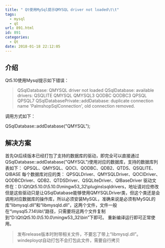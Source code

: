 ```yaml
---
title: " Qt使用MySql提示QMYSQL driver not loaded\t\t"
tags:
  - mysql
  - qt
url: 891.html
id: 891
categories:
  - Qt
date: 2018-01-18 22:12:05
---
```


介绍
--

Qt5.10使用Mysql提示如下错误：

> QSqlDatabase: QMYSQL driver not loaded QSqlDatabase: available drivers: QSQLITE QMYSQL QMYSQL3 QODBC QODBC3 QPSQL QPSQL7 QSqlDatabasePrivate::addDatabase: duplicate connection name 'PalmshopSqlConnection', old connection removed.

调用方式如下：

QSqlDatabase::addDatabase("QMYSQL");

解决方案
----

首先Qt后续版本已经打包了支持的数据库的驱动，即完全可以直接通过QSqlDatabase::addDatabase("QMYSQL")使用对应的数据库，支持的数据库列表如下： QPSQL、QMYSQL、QOCI、QODBC、QDB2、QTDS、QSQLITE、QIBASE 每个数据库对应的类： QPSQLDriver、QMYSQLDriver、QOCIDriver、QODBCDriver、QDB2、QTDSDriver、QSQLiteDriver、QIBaseDriver 驱动文件在：D:\\Qt\\Qt5.10.0\\5.10.0\\mingw53\_32\\plugins\\sqldrivers，地址请对应修改 但是这些驱动只是让QSqlDatabase能够使用QMYSQLDriver类，但这个类还是会调用对应数据库的操作库，所以必须安装MySQL，准确来说是必须有MySQL的库“libmysql.dll”和“libmysqld.dll”，这两个文件，文件一般在“\\mysql5.7.14\\lib\\”路径，只需要将这两个文件复制到“D:\\Qt\\Qt5.10.0\\5.10.0\\mingw53\_32\\bin”下即可。 重新编译运行即可正常使用。

> 发布release版本时附带相关文件，不要忘了带上“libmysql.dll”。windeployqt自动打包不会打包此文件，需要自行拷贝